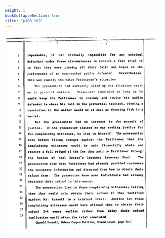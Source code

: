 ```yaml
---
weight: 1
bookCollapseSection: true
tilte: "p100_109"
---
```

![us_constitution_rip](../jpg/rip_in_100.jpg)
